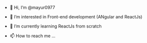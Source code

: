 - 👋 Hi, I’m @mayur0977
- 👀 I’m interested in Front-end development (ANgular and ReactJs)
- 🌱 I’m currently learning ReactJs from scratch

- 📫 How to reach me ...

<!---
mayur0977/mayur0977 is a ✨ special ✨ repository because its `README.md` (this file) appears on your GitHub profile.
You can click the Preview link to take a look at your changes.
--->

